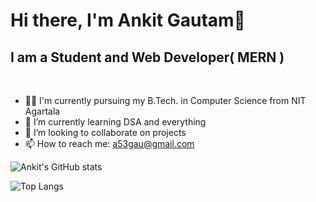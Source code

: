 # Hi there, I'm Ankit Gautam👋
## I am a Student and Web Developer( MERN )

<br>

- 🧑‍🎓 I'm currently pursuing my B.Tech. in Computer Science from NIT Agartala
- 🌱 I’m currently learning DSA and everything
- 👯 I’m looking to collaborate on projects
- 📫 How to reach me: [a53gau@gmail.com](mailto:a53gau@gmail.com)

![Ankit's GitHub stats](https://github-readme-stats.vercel.app/api?username=TheAnkitGautam&show_icons=true&theme=radical&hide_border=true&count_private=true)

![Top Langs](https://github-readme-stats.vercel.app/api/top-langs/?username=TheAnkitGautam&theme=radical&hide_border=true&layout=compact)